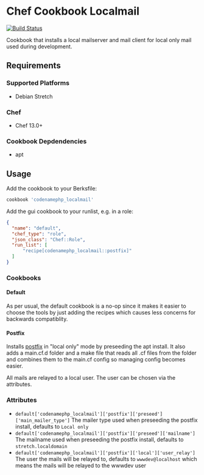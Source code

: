 # Chef Cookbook Localmail
[![Build Status](https://travis-ci.org/codenamephp/chef.cookbook.localmail.svg?branch=dev)](https://travis-ci.org/codenamephp/chef.cookbook.localmail)

Cookbook that installs a local mailserver and mail client for local only mail used during development.

## Requirements

### Supported Platforms

- Debian Stretch

### Chef

- Chef 13.0+

### Cookbook Depdendencies

- apt

## Usage

Add the cookbook to your Berksfile:

```ruby
cookbook 'codenamephp_localmail'
```

Add the gui cookbook to your runlist, e.g. in a role:

```json
{
  "name": "default",
  "chef_type": "role",
  "json_class": "Chef::Role",
  "run_list": [
	  "recipe[codenamephp_localmail::postfix]"
  ]
}
```

### Cookbooks

#### Default

As per usual, the default cookbook is a no-op since it makes it easier to choose the tools by just adding the recipes which causes less concerns for backwards
compatiblity.

#### Postfix

Installs [postfix][postfix_url] in "local only" mode by preseeding the apt install. It also adds a main.cf.d folder and a make file that reads all .cf files from the folder and combines
them to the main.cf config so managing config becomes easier.

All mails are relayed to a local user. The user can be chosen via the attributes.

### Attributes
- `default['codenamephp_localmail']['postfix']['preseed']['main_mailer_type']` The mailer type used when preseeding the postfix install, defaults to `Local only`
- `default['codenamephp_localmail']['postfix']['preseed']['mailname']` The mailname used when preseeding the postfix install, defaults to `stretch.localdomain`
- `default['codenamephp_localmail']['postfix']['local']['user_relay']` The user the mails will be relayed to, defaults to `wwwdev@localhost` which means the mails will be relayed to the wwwdev user


[postfix_url]: http://www.postfix.org/
